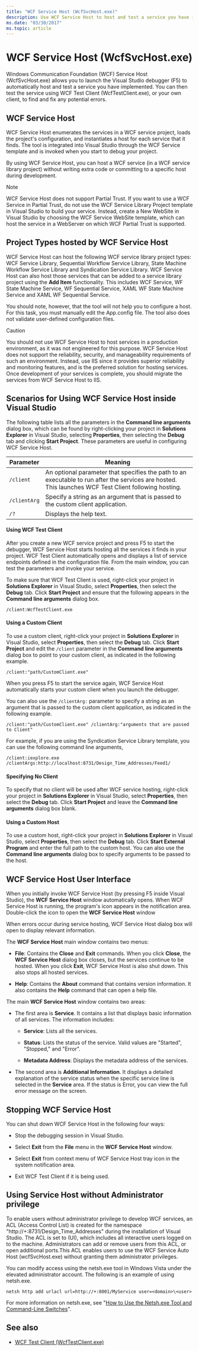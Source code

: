 ```yaml
---
title: "WCF Service Host (WcfSvcHost.exe)"
description: Use WCF Service Host to host and test a service you have implemented. You can test the service using WCF Test Client or your own client.
ms.date: "03/30/2017"
ms.topic: article
---
```

# WCF Service Host (WcfSvcHost.exe)

Windows Communication Foundation (WCF) Service Host (WcfSvcHost.exe) allows you to launch the Visual Studio debugger (F5) to automatically host and test a service you have implemented. You can then test the service using WCF Test Client (WcfTestClient.exe), or your own client, to find and fix any potential errors.

## WCF Service Host

WCF Service Host enumerates the services in a WCF service project, loads the project's configuration, and instantiates a host for each service that it finds. The tool is integrated into Visual Studio through the WCF Service template and is invoked when you start to debug your project.

By using WCF Service Host, you can host a WCF service (in a WCF service library project) without writing extra code or committing to a specific host during development.

> [!NOTE]
> WCF Service Host does not support Partial Trust. If you want to use a WCF Service in Partial Trust, do not use the WCF Service Library Project template in Visual Studio to build your service. Instead, create a New WebSite in Visual Studio by choosing the WCF Service WebSite template, which can host the service in a WebServer on which WCF Partial Trust is supported.

## Project Types hosted by WCF Service Host

WCF Service Host can host the following WCF service library project types: WCF Service Library, Sequential Workflow Service Library, State Machine Workflow Service Library and Syndication Service Library. WCF Service Host can also host those services that can be added to a service library project using the **Add Item** functionality. This includes WCF Service, WF State Machine Service, WF Sequential Service, XAML WF State Machine Service and XAML WF Sequential Service.

You should note, however, that the tool will not help you to configure a host. For this task, you must manually edit the App.config file. The tool also does not validate user-defined configuration files.

> [!CAUTION]
> You should not use WCF Service Host to host services in a production environment, as it was not engineered for this purpose.  WCF Service Host does not support the reliability, security, and manageability requirements of such an environment. Instead, use IIS since it provides superior reliability and monitoring features, and is the preferred solution for hosting services. Once development of your services is complete, you should migrate the services from WCF Service Host to IIS.

## Scenarios for Using WCF Service Host inside Visual Studio

The following table lists all the parameters in the **Command line arguments** dialog box, which can be found by right-clicking your project in **Solutions Explorer** in Visual Studio, selecting **Properties**, then selecting the **Debug** tab and clicking **Start Project**. These parameters are useful in configuring WCF Service Host.

|Parameter|Meaning|
|---------------|-------------|
|`/client`|An optional parameter that specifies the path to an executable to run after the services are hosted. This launches WCF Test Client following hosting.|
|`/clientArg`|Specify a string as an argument that is passed to the custom client application.|
|`/?`|Displays the help text.|

#### Using WCF Test Client

After you create a new WCF service project and press F5 to start the debugger, WCF Service Host starts hosting all the services it finds in your project. WCF Test Client automatically opens and displays a list of service endpoints defined in the configuration file. From the main window, you can test the parameters and invoke your service.

To make sure that WCF Test Client is used, right-click your project in **Solutions Explorer** in Visual Studio, select **Properties**, then select the **Debug** tab. Click **Start Project** and ensure that the following appears in the **Command line arguments** dialog box.

`/client:WcfTestClient.exe`

#### Using a Custom Client

To use a custom client, right-click your project in **Solutions Explorer** in Visual Studio, select **Properties**, then select the **Debug** tab. Click **Start Project** and edit the `/client` parameter in the **Command line arguments** dialog box to point to your custom client, as indicated in the following example.

`/client:"path/CustomClient.exe"`

When you press F5 to start the service again, WCF Service Host automatically starts your custom client when you launch the debugger.

You can also use the `/clientArg:` parameter to specify a string as an argument that is passed to the custom client application, as indicated in the following example.

`/client:"path/CustomClient.exe" /clientArg:"arguments that are passed to Client"`

For example, if you are using the Syndication Service Library template, you can use the following command line arguments,

`/client:iexplore.exe /clientArgs:http://localhost:8731/Design_Time_Addresses/Feed1/`

#### Specifying No Client

To specify that no client will be used after WCF service hosting, right-click your project in **Solutions Explorer** in Visual Studio, select **Properties**, then select the **Debug** tab. Click **Start Project** and leave the **Command line arguments** dialog box blank.

#### Using a Custom Host

To use a custom host, right-click your project in **Solutions Explorer** in Visual Studio, select **Properties**, then select the **Debug** tab. Click **Start External Program** and enter the full path to the custom host. You can also use the **Command line arguments** dialog box to specify arguments to be passed to the host.

## WCF Service Host User Interface

When you initially invoke WCF Service Host (by pressing F5 inside Visual Studio), the **WCF Service Host** window automatically opens. When WCF Service Host is running, the program's icon appears in the notification area. Double-click the icon to open the **WCF Service Host** window

When errors occur during service hosting, WCF Service Host dialog box will open to display relevant information.

The **WCF Service Host** main window contains two menus:

- **File**: Contains the **Close** and **Exit** commands. When you click **Close**, the **WCF Service Host** dialog box closes, but the services continue to be hosted. When you click **Exit**, WCF Service Host is also shut down. This also stops all hosted services.

- **Help**: Contains the **About** command that contains version information. It also contains the **Help** command that can open a help file.

The main **WCF Service Host** window contains two areas:

- The first area is **Service**. It contains a list that displays basic information of all services. The information includes:

  - **Service**: Lists all the services.

  - **Status**: Lists the status of the service. Valid values are "Started", "Stopped," and "Error".

  - **Metadata Address**: Displays the metadata address of the services.

- The second area is **Additional Information**. It displays a detailed explanation of the service status when the specific service line is selected in the **Service** area. If the status is Error, you can view the full error message on the screen.

## Stopping WCF Service Host

You can shut down WCF Service Host in the following four ways:

- Stop the debugging session in Visual Studio.

- Select **Exit** from the **File** menu in the **WCF Service Host** window.

- Select **Exit** from context menu of WCF Service Host tray icon in the system notification area.

- Exit WCF Test Client if it is being used.

## Using Service Host without Administrator privilege

To enable users without administrator privilege to develop WCF services, an ACL (Access Control List) is created for the namespace "http://+:8731/Design_Time_Addresses" during the installation of Visual Studio. The ACL is set to (UI), which includes all interactive users logged on to the machine. Administrators can add or remove users from this ACL, or open additional ports.This ACL enables users to use the WCF Service Auto Host (wcfSvcHost.exe) without granting them administrator privileges.

You can modify access using the netsh.exe tool in Windows Vista under the elevated administrator account. The following is an example of using netsh.exe.

```console
netsh http add urlacl url=http://+:8001/MyService user=<domain>\<user>
```

For more information on netsh.exe, see "[How to Use the Netsh.exe Tool and Command-Line Switches](/previous-versions/tn-archive/bb490939(v=technet.10))".

## See also

- [WCF Test Client (WcfTestClient.exe)](wcf-test-client-wcftestclient-exe.md)
